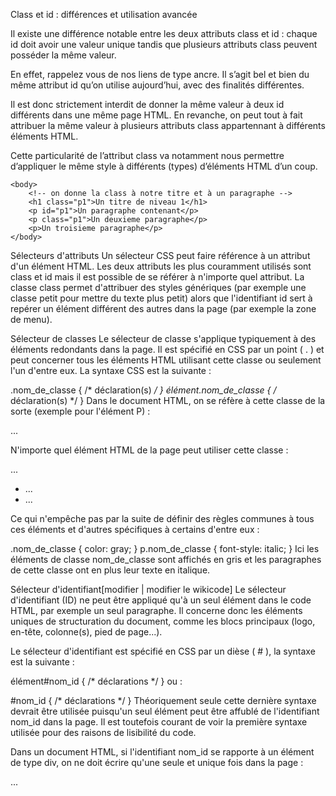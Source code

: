 Class et id : différences et utilisation avancée

Il existe une différence notable entre les deux attributs class et id : chaque id doit avoir une valeur unique tandis que plusieurs attributs class peuvent posséder la même valeur.

En effet, rappelez vous de nos liens de type ancre. Il s’agit bel et bien du même attribut id qu’on utilise aujourd’hui, avec des finalités différentes.

Il est donc strictement interdit de donner la même valeur à deux id différents dans une même page HTML. En revanche, on peut tout à fait attribuer la même valeur à plusieurs attributs class appartennant à différents éléments HTML.

Cette particularité de l’attribut class va notamment nous permettre d’appliquer le même style à différents (types) d’éléments HTML d’un coup.

<!DOCTYPE html>

<html>
    <head>
        <title>lool</title>
        <meta charset= "utf-8">
        <link rel="stylesheed" href="style.css">
    </head>

    <body>
        <!-- on donne la class à notre titre et à un paragraphe -->
        <h1 class="p1">Un titre de niveau 1</h1>
        <p id="p1">Un paragraphe contenant</p>
        <p class="p1">Un deuxieme paragraphe</p>
        <p>Un troisieme paragraphe</p>
    </body>




</html>



Sélecteurs d'attributs
Un sélecteur CSS peut faire référence à un attribut d'un élément HTML. Les deux attributs les plus couramment utilisés sont class et id mais il est possible de se référer à n'importe quel attribut. La classe class permet d'attribuer des styles génériques (par exemple une classe petit pour mettre du texte plus petit) alors que l'identifiant id sert à repérer un élément différent des autres dans la page (par exemple la zone de menu).

Sélecteur de classes
Le sélecteur de classe s'applique typiquement à des éléments redondants dans la page. Il est spécifié en CSS par un point ( . ) et peut concerner tous les éléments HTML utilisant cette classe ou seulement l'un d'entre eux. La syntaxe CSS est la suivante :

.nom_de_classe {
     /* déclaration(s) */
}
élément.nom_de_classe {
     /* déclaration(s) */
}
Dans le document HTML, on se réfère à cette classe de la sorte (exemple pour l'élément P) :

<p class="nom_de_classe">...</p>
N'importe quel élément HTML de la page peut utiliser cette classe :

 <p class="nom_de_classe">...</p>
 <ul class="nom_de_classe">
   <li>...</li>
   <li>...</li>
 </ul>
Ce qui n'empêche pas par la suite de définir des règles communes à tous ces éléments et d'autres spécifiques à certains d'entre eux :

.nom_de_classe {
     color: gray;
}
p.nom_de_classe {
     font-style: italic;
}
Ici les éléments de classe nom_de_classe sont affichés en gris et les paragraphes de cette classe ont en plus leur texte en italique.

Sélecteur d'identifiant[modifier | modifier le wikicode]
Le sélecteur d'identifiant (ID) ne peut être appliqué qu'à un seul élément dans le code HTML, par exemple un seul paragraphe. Il concerne donc les éléments uniques de structuration du document, comme les blocs principaux (logo, en-tête, colonne(s), pied de page...).

Le sélecteur d'identifiant est spécifié en CSS par un dièse ( # ), la syntaxe est la suivante :

élément#nom_id {
     /* déclarations */
}
ou :

#nom_id {
     /* déclarations */
}
Théoriquement seule cette dernière syntaxe devrait être utilisée puisqu'un seul élément peut être affublé de l'identifiant nom_id dans la page. Il est toutefois courant de voir la première syntaxe utilisée pour des raisons de lisibilité du code.

Dans un document HTML, si l'identifiant nom_id se rapporte à un élément de type div, on ne doit écrire qu'une seule et unique fois dans la page :

<div id="nom_id">...</div>
